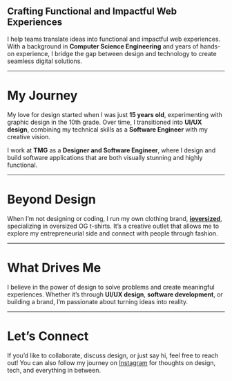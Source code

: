 ## Crafting Functional and Impactful Web Experiences

I help teams translate ideas into functional and impactful web experiences. With a background in **Computer Science Engineering** and years of hands-on experience, I bridge the gap between design and technology to create seamless digital solutions.

---

# My Journey

My love for design started when I was just **15 years old**, experimenting with graphic design in the 10th grade. Over time, I transitioned into **UI/UX design**, combining my technical skills as a **Software Engineer** with my creative vision.

I work at **TMG** as a **Designer and Software Engineer**, where I design and build software applications that are both visually stunning and highly functional.

---

# Beyond Design

When I’m not designing or coding, I run my own clothing brand, **[ioversized](https://www.instagram.com/ioversized/)**, specializing in oversized OG t-shirts. It’s a creative outlet that allows me to explore my entrepreneurial side and connect with people through fashion.

---

# What Drives Me

I believe in the power of design to solve problems and create meaningful experiences. Whether it’s through **UI/UX design**, **software development**, or building a brand, I’m passionate about turning ideas into reality.

---

# Let’s Connect

If you’d like to collaborate, discuss design, or just say hi, feel free to reach out! You can also follow my journey on [Instagram](https://www.instagram.com/yash.ui.dev/) for thoughts on design, tech, and everything in between. 
